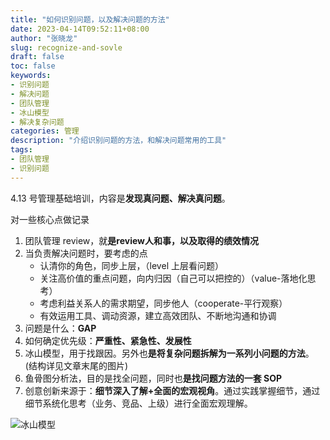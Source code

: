 ```yaml
---
title: "如何识别问题，以及解决问题的方法"
date: 2023-04-14T09:52:11+08:00
author: "张晓龙"
slug: recognize-and-sovle
draft: false
toc: false
keywords: 
- 识别问题
- 解决问题
- 团队管理
- 冰山模型
- 解决复杂问题
categories: 管理
description: "介绍识别问题的方法，和解决问题常用的工具"
tags: 
- 团队管理
- 识别问题
---
```


4.13 号管理基础培训，内容是**发现真问题、解决真问题**。

对一些核心点做记录

1. 团队管理 review，就**是review人和事，以及取得的绩效情况**
2. 当负责解决问题时，要考虑的点
    - 认清你的角色，同步上层，（level 上层看问题）
    - 关注高价值的重点问题，向内归因（自己可以把控的）（value-落地化思考）
    - 考虑利益关系人的需求期望，同步他人（cooperate-平行观察）
    - 有效运用工具、调动资源，建立高效团队、不断地沟通和协调
3. 问题是什么：**GAP**
4. 如何确定优先级：**严重性、紧急性、发展性**
5. 冰山模型，用于找跟因。另外也**是将复杂问题拆解为一系列小问题的方法**。(结构详见文章末尾的图片)
6. 鱼骨图分析法，目的是找全问题，同时也**是找问题方法的一套 SOP**
7. 创意创新来源于：**细节深入了解+全面的宏观视角**。通过实践掌握细节，通过细节系统化思考（业务、竞品、上级）进行全面宏观理解。


![冰山模型](https://bed-image.oss-cn-beijing.aliyuncs.com/techwhims/wechatimg468.jpeg?x-oss-process=style/origin)